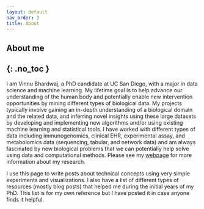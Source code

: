 ```yaml
---
layout: default 
nav_order: 3
title: About 
---
```

## About me
{: .no_toc }
---
I am Vinnu Bhardwaj, a PhD candidate at UC San Diego, with a major in data science and machine learning. 
My lifetime goal is to help advance our understanding of the human body and potentially enable new intervention opportunities by mining different types of biological data. 
My projects typically involve gaining an in-depth understanding of a biological domain and the related data, and inferring novel insights using these large datasets by developing and implementing new algorithms and/or using existing machine learning and statistical tools. 
I have worked with different types of data including immunogenomics, clinical EHR, experimental assay, and metabolomics data (sequencing, tabular, and network data) and am always fascinated by new biological problems that we can potentially help solve using data and computational methods. Please see my [webpage](http://acsweb.ucsd.edu/~vbhardwa) for more information about my research. 

I use this page to write posts about technical concepts using very simple experiments and visualizations. I also have a list of different types of resources (mostly blog posts) that helped me during the initial years of my PhD. This list is for my own reference but I have posted it in case anyone finds it helpful. 
